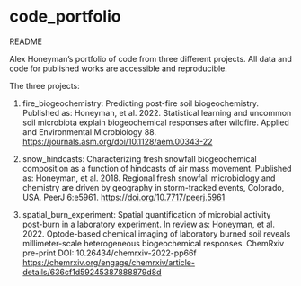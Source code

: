 # code_portfolio

README

Alex Honeyman’s portfolio of code from three different projects. All data and code for published works are accessible and reproducible.

The three projects:

1) fire_biogeochemistry:
Predicting post-fire soil biogeochemistry. 
Published as: Honeyman, et al. 2022. Statistical learning and uncommon soil microbiota explain biogeochemical responses after wildfire. 
Applied and Environmental Microbiology 88. https://journals.asm.org/doi/10.1128/aem.00343-22 

2) snow_hindcasts:
Characterizing fresh snowfall biogeochemical composition as a function of hindcasts of air mass movement. 
Published as: Honeyman, et al. 2018. Regional fresh snowfall microbiology and chemistry are driven by geography in storm-tracked events, Colorado, USA. 
PeerJ 6:e5961. https://doi.org/10.7717/peerj.5961

3) spatial_burn_experiment:
Spatial quantification of microbial activity post-burn in a laboratory experiment. 
In review as: Honeyman, et al. 2022. Optode-based chemical imaging of laboratory burned soil reveals millimeter-scale heterogeneous biogeochemical responses. 
ChemRxiv pre-print DOI: 10.26434/chemrxiv-2022-pp66f
https://chemrxiv.org/engage/chemrxiv/article-details/636cf1d59245387888879d8d 



